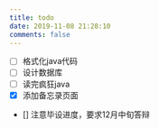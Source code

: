 ```yaml
---
title: todo
date: 2019-11-08 21:28:10
comments: false
---
```

- [ ] 格式化java代码
- [ ] 设计数据库
- [ ] 读完疯狂java
- [x] 添加备忘录页面
- [] 注意毕设进度，要求12月中旬答辩
